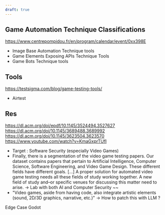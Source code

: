 ```yaml
---
draft: true
---
```

## Game Automation Technique Classifications
<https://www.centrepompidou.fr/en/program/calendar/event/0xx398E>
- Image Base Automation Technique tools
- Game Elements Exposing APIs Technique Tools
- Game Bots Technique tools

## Tools
<https://testsigma.com/blog/game-testing-tools/>
- Airtest

## Res
https://dl.acm.org/doi/epdf/10.1145/3524494.3527627
https://dl.acm.org/doi/10.1145/3689488.3689992
https://dl.acm.org/doi/10.1145/3623504.3623570
https://www.youtube.com/watch?v=KmaGxprTUfI


- Target : Software Security (especially Video Games)
- Finally, there is a segmentation of the video game testing papers. Our dataset contains papers that pertain to Artificial Intelligence, Computer Science, Software Engineering, and Video Game Design. These different fields have different goals. [...] A proper solution for automated video game testing needs all these fields of study working together. A new field of study and–or specific venues for discussing this matter need to arise.
  -> Lab with both AI and Computer Security ~~
- "Video games, aside from having code, also integrate artistic elements (sound, 2D/3D graphics, narrative, etc.)"
  -> How to patch this with LLM ?

Edge Case
Godot

